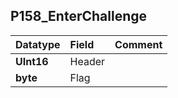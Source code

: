## P158\_EnterChallenge ##
| **Datatype** | **Field** | **Comment** |
|:-------------|:----------|:------------|
| **UInt16** | Header |  |
| **byte** | Flag |  |